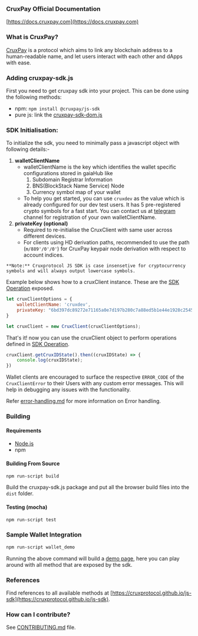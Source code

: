 ### CruxPay Official Documentation

[https://docs.cruxpay.com](https://docs.cruxpay.com)

### What is CruxPay?

[CruxPay](https://cruxpay.com/) is a protocol which aims to link any blockchain address to a human-readable name, and let users interact with each other and dApps with ease.


### Adding cruxpay-sdk.js 

First you need to get cruxpay sdk into your project. This can be done using the following methods:

- npm: ``npm install @cruxpay/js-sdk``
- pure js: link the [cruxpay-sdk-dom.js](https://unpkg.com/@cruxpay/js-sdk/dist/cruxpay-sdk-dom.js)


### SDK Initialisation: 
To initialize the sdk, you need to minimally pass a javascript object with following details:-
1. **walletClientName**
    - walletClientName is the key which identifies the wallet specific configurations stored in gaiaHub like 
        1. Subdomain Registrar Information
        2. BNS(BlockStack Name Service) Node
        3. Currency symbol map of your wallet
    - To help you get started, you can use `cruxdev` as the value which is already configured for our dev test users. It has 5 pre-registered crypto symbols for a fast start. You can contact us at [telegram](https://t.me/cruxpay_integration) channel for registration of your own walletClientName.
2. **privateKey (optional)**
    - Required to re-initialise the CruxClient with same user across different devices.
    - For clients using HD derivation paths, recommended to use the path (`m/889'/0'/0'`) for CruxPay keypair node derivation with respect to account indices.

`**Note:** Cruxprotocol JS SDK is case insensetive for cryptocurrency symbols and will always output lowercase symbols.`

Example below shows how to a cruxClient instance. These are the [SDK Operation](#sdk-operation) exposed.   
```javascript
let cruxClientOptions = {
    walletClientName: 'cruxdev',
    privateKey: "6bd397dc89272e71165a0e7d197b280c7a88ed5b1e44e1928c25455506f1968f"  // (optional parameter)
}

let cruxClient = new CruxClient(cruxClientOptions);
```
That's it! now you can use the cruxClient object to perform operations defined in [SDK Operation](#sdk-operation).
```javascript
cruxClient.getCruxIDState().then((cruxIDState) => {
    console.log(cruxIDState);
})
```


Wallet clients are encouraged to surface the respective `ERROR_CODE` of the `CruxClientError` to their Users with any custom error messages. This will help in debugging any issues with the functionality.

Refer [error-handling.md](https://github.com/cruxprotocol/js-sdk/blob/master/error-handling.md) for more information on Error handling.


### Building

#### Requirements

* [Node.js](https://nodejs.org)
* npm

#### Building From Source

```bash
npm run-script build
```
Build the cruxpay-sdk.js package and put all the browser build files into the `dist` folder.


#### Testing (mocha)

```bash
npm run-script test
```


### Sample Wallet Integration

```bash
npm run-script wallet_demo
```
Running the above command will build a [demo page](https://localhost:1234), here you can play around with all method that are exposed by the sdk.


### References

Find references to all available methods at [https://cruxprotocol.github.io/js-sdk](https://cruxprotocol.github.io/js-sdk).


### How can I contribute?

See [CONTRIBUTING.md](CONTRIBUTING.md) file.

